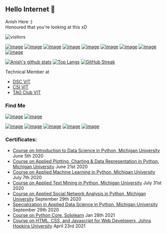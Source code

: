 ## Hello Internet 👋

Anish Here :) <br>
Honoured that you're looking at this xD

![visitors](https://visitor-badge.glitch.me/badge?page_id=anish404)

[![image](https://img.shields.io/badge/Python-14354C?style=for-the-badge&logo=python&logoColor=white)](https://www.python.org/)
[![image](https://img.shields.io/badge/Django-092E20?style=for-the-badge&logo=django&logoColor=white)](https://www.djangoproject.com/)
[![image](https://img.shields.io/badge/C-00599C?style=for-the-badge&logo=c&logoColor=white)](https://www.cprogramming.com/)
[![image](https://img.shields.io/badge/C%2B%2B-00599C?style=for-the-badge&logo=c%2B%2B&logoColor=white)](https://www.cprogramming.com/)
[![image](https://img.shields.io/badge/HTML5-E34F26?style=for-the-badge&logo=html5&logoColor=white)](https://www.w3schools.com/html/)
[![image](https://img.shields.io/badge/CSS3-1572B6?style=for-the-badge&logo=css3&logoColor=white)](https://www.w3schools.com/css/)
[![image](https://img.shields.io/badge/Bootstrap-563D7C?style=for-the-badge&logo=bootstrap&logoColor=white)](https://getbootstrap.com/)
[![image](https://img.shields.io/badge/javascript-%23323330.svg?style=for-the-badge&logo=javascript&logoColor=%23F7DF1E/)](https://www.javascript.com/)
[![image](https://img.shields.io/badge/Kali_Linux-557C94?style=for-the-badge&logo=kali-linux&logoColor=white)](https://www.kali.org/)


[![Anish's github stats](https://github-readme-stats.vercel.app/api?username=z404&theme=radical&show_icons=true&count_private=true)](https://www.youtube.com/watch?v=dQw4w9WgXcQ)
[![Top Langs](https://github-readme-stats.vercel.app/api/top-langs/?username=z404&theme=radical&layout=compact&exclude_repo=MyFirstUnityTrial)](https://www.youtube.com/channel/UC7_YxT-KID8kRbqZo7MyscQ)
[![GitHub Streak](https://github-readme-streak-stats.herokuapp.com/?user=z404)](https://www.youtube.com/watch?v=PzQihlLABng)

Technical Member at
 - [DSC VIT](https://dscvit.com/)
 - [CSI VIT](https://csivit.com/)
 - [TAG Club VIT](http://www.tagclub.in/)

### Find Me

[![image](https://img.shields.io/badge/Discord-Wilford%20Warfstache%230256-blue?style=for-the-badge)](https://discord.com/)
[![image](https://img.shields.io/badge/GMail-anishr890%40gmail.com-orange?style=for-the-badge)](mailto:anishr890@gmail.com)

[![image](https://img.shields.io/badge/WhatsApp-25D366?style=for-the-badge&logo=whatsapp&logoColor=white)](http://api.whatsapp.com/send?phone=918762802114)
[![image](https://img.shields.io/badge/LinkedIn-0077B5?style=for-the-badge&logo=linkedin&logoColor=white)](https://www.linkedin.com/in/anish-raghavendra-2b4941170/)
[![image](https://img.shields.io/badge/Instagram-E4405F?style=for-the-badge&logo=instagram&logoColor=white)](https://www.instagram.com/__anish.r__/)
[![image](https://img.shields.io/badge/Spotify-1ED760?&style=for-the-badge&logo=spotify&logoColor=white)](https://open.spotify.com/user/ns60r0mjuzvx4abbw89x6tqjj?si=nkZsZJlsT5SAiPZ7Is23gQ)
[![image](https://img.shields.io/badge/Steam-000000?style=for-the-badge&logo=steam&logoColor=white)](https://steamcommunity.com/id/Anish404/)


### Certificates:

 - [Course on Introduction to Data Science in Python, Michigan University](https://coursera.org/share/d1596928f394df6bab0024c1113e43c7) June 5th 2020
 - [Course on Applied Plotting, Charting & Data Representation in Python, Michigan University](https://coursera.org/share/cee1f2d5741fbb477d5ceee30a349a24) June 21st 2020
 - [Course on Applied Machine Learning in Python, Michigan University](https://coursera.org/share/c1fd0eb5fc29f307430c4dd147f7058a) July 7th 2020
 - [Course on Applied Text Mining in Python, Michigan University](https://coursera.org/share/c6304a8257e460aad8f6180ed55ee359) July 31st 2020
 - [Course on Applied Social Network Analysis in Python, Michigan University](https://coursera.org/share/be85bdcc8e8cdc114f3024ebb77c22aa) September 29th 2020
 - [Specialization in Applied Data Science in Python, Michigan University](https://coursera.org/share/3903cb523f035fe87a250d69e29d6a12) September 29th 2020
 - [Course on Python Core, Sololearn](https://www.sololearn.com/certificates/course/en/14990395/1073/landscape/png) Jan 28th 2021
 - [Course on HTML, CSS, and Javascript for Web Developers, Johns Hopkins University](https://coursera.org/share/c6908d74e3978ccdcd54fbdbade26c3d) April 23rd 2021
